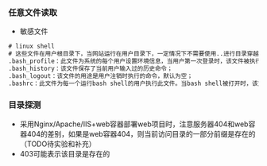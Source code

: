 ### 任意文件读取

* 敏感文件

```txt
# linux shell
# 这些文件在用户根目录下，当网站运行在用户目录下，一定情况下不需要使用..进行目录穿越，直接读取根目录下文件
.bash_profile：此文件为系统的每个用户设置环境信息，当用户第一次登录时，该文件被执行。
.bash_history：该文件保存了当前用户输入过的历史命令；
.bash_logout：该文件的用途是用户注销时执行的命令，默认为空；
.bashrc：此文件为每一个运行bash shell的用户执行此文件。当bash shell被打开时，该文件被读取。
```

### 目录探测

* 采用Nginx/Apache/IIS+web容器部署web项目时，注意服务器404和web容器404的差别，如果是web容器404，则当前访问目录的一部分前缀是存在的（TODO待实验和补充）
* 403可能表示该目录是存在的